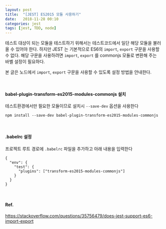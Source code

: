 ```yaml
---
layout: post
title:  "[JEST] ES2015 모듈 사용하기"
date:   2018-11-28 00:10
categories: jest
tags: [jest, TDD, node]
---
```

테스트 대상이 되는 모듈을 테스트하기 위해서는 테스트코드에서 일단 해당 모듈을 불러올 수 있어야 한다. 하지만 JEST 는 기본적으로 ES6의 `import`, `export` 구문을 사용할 수 없다. 해당 구문을 사용하려면 `import`, `export` 를 commonjs 모듈로 변환해 주는 바벨 설정이 필요하다.

본 글은 노드에서 `import`, `export` 구문을 사용할 수 있도록 설정 방법을 안내한다.

<br>

#### babel-plugin-transform-es2015-modules-commonjs 설치
테스트환경에서만 필요한 모듈이므로 설치시 `--save-dev` 옵션을 사용한다
```
npm install --save-dev babel-plugin-transform-es2015-modules-commonjs
```

<br>

####  .babelrc 설정
프로젝트 루트 경로에 `.babelrc` 파일을 추가하고 아래 내용을 입력한다
```
{
  "env": {
    "test": {
      "plugins": ["transform-es2015-modules-commonjs"]
    }
  }
}
```

<br>

#### Ref.
<https://stackoverflow.com/questions/35756479/does-jest-support-es6-import-export>

